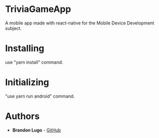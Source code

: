 # TriviaGameApp

A mobile app made with react-native for the Mobile Device Development subject.

# Installing

use "yarn install" command.

# Initializing

"use yarn run android" command.

# Authors

<ul>
<li><strong>Brandon Lugo</strong> - <a href="https://github.com/neobrandll">GitHub</a></li>
</ul>

